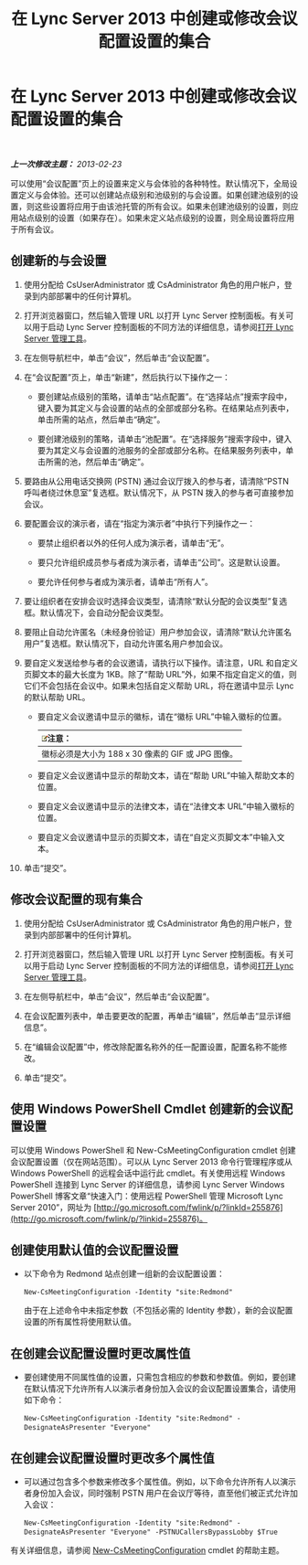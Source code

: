 ﻿---
title: 在 Lync Server 2013 中创建或修改会议配置设置的集合
TOCTitle: 在 Lync Server 2013 中创建或修改会议配置设置的集合
ms:assetid: ce6773c1-a0d5-4405-8e32-33a6f3a46a1a
ms:mtpsurl: https://technet.microsoft.com/zh-cn/library/JJ721889(v=OCS.15)
ms:contentKeyID: 49888616
ms.date: 05/19/2016
mtps_version: v=OCS.15
ms.translationtype: HT
---

# 在 Lync Server 2013 中创建或修改会议配置设置的集合

 

_**上一次修改主题：** 2013-02-23_

可以使用“会议配置”页上的设置来定义与会体验的各种特性。默认情况下，全局设置定义与会体验。还可以创建站点级别和池级别的与会设置。如果创建池级别的设置，则这些设置将应用于由该池托管的所有会议。如果未创建池级别的设置，则应用站点级别的设置（如果存在）。如果未定义站点级别的设置，则全局设置将应用于所有会议。

## 创建新的与会设置

1.  使用分配给 CsUserAdministrator 或 CsAdministrator 角色的用户帐户，登录到内部部署中的任何计算机。

2.  打开浏览器窗口，然后输入管理 URL 以打开 Lync Server 控制面板。有关可以用于启动 Lync Server 控制面板的不同方法的详细信息，请参阅[打开 Lync Server 管理工具](lync-server-2013-open-lync-server-administrative-tools.md)。

3.  在左侧导航栏中，单击“会议”，然后单击“会议配置”。

4.  在“会议配置”页上，单击“新建”，然后执行以下操作之一：
    
      - 要创建站点级别的策略，请单击“站点配置”。在“选择站点”搜索字段中，键入要为其定义与会设置的站点的全部或部分名称。在结果站点列表中，单击所需的站点，然后单击“确定”。
    
      - 要创建池级别的策略，请单击“池配置”。在“选择服务”搜索字段中，键入要为其定义与会设置的池服务的全部或部分名称。在结果服务列表中，单击所需的池，然后单击“确定”。

5.  要路由从公用电话交换网 (PSTN) 通过会议厅拨入的参与者，请清除“PSTN 呼叫者绕过休息室”复选框。默认情况下，从 PSTN 拨入的参与者可直接参加会议。

6.  要配置会议的演示者，请在“指定为演示者”中执行下列操作之一：
    
      - 要禁止组织者以外的任何人成为演示者，请单击“无”。
    
      - 要只允许组织成员参与者成为演示者，请单击“公司”。这是默认设置。
    
      - 要允许任何参与者成为演示者，请单击“所有人”。

7.  要让组织者在安排会议时选择会议类型，请清除“默认分配的会议类型”复选框。默认情况下，会自动分配会议类型。

8.  要阻止自动允许匿名（未经身份验证）用户参加会议，请清除“默认允许匿名用户”复选框。默认情况下，自动允许匿名用户参加会议。

9.  要自定义发送给参与者的会议邀请，请执行以下操作。请注意，URL 和自定义页脚文本的最大长度为 1KB。除了“帮助 URL”外，如果不指定自定义的值，则它们不会包括在会议中。如果未包括自定义帮助 URL，将在邀请中显示 Lync 的默认帮助 URL。
    
      - 要自定义会议邀请中显示的徽标，请在“徽标 URL”中输入徽标的位置。
        
        <table>
        <thead>
        <tr class="header">
        <th><img src="images/Dn783119.note(OCS.15).gif" title="note" alt="note" />注意：</th>
        </tr>
        </thead>
        <tbody>
        <tr class="odd">
        <td>徽标必须是大小为 188 x 30 像素的 GIF 或 JPG 图像。</td>
        </tr>
        </tbody>
        </table>
    
      - 要自定义会议邀请中显示的帮助文本，请在“帮助 URL”中输入帮助文本的位置。
    
      - 要自定义会议邀请中显示的法律文本，请在“法律文本 URL”中输入徽标的位置。
    
      - 要自定义会议邀请中显示的页脚文本，请在“自定义页脚文本”中输入文本。

10. 单击“提交”。

## 修改会议配置的现有集合

1.  使用分配给 CsUserAdministrator 或 CsAdministrator 角色的用户帐户，登录到内部部署中的任何计算机。

2.  打开浏览器窗口，然后输入管理 URL 以打开 Lync Server 控制面板。有关可以用于启动 Lync Server 控制面板的不同方法的详细信息，请参阅[打开 Lync Server 管理工具](lync-server-2013-open-lync-server-administrative-tools.md)。

3.  在左侧导航栏中，单击“会议”，然后单击“会议配置”。

4.  在会议配置列表中，单击要更改的配置，再单击“编辑”，然后单击“显示详细信息”。

5.  在“编辑会议配置”中，修改除配置名称外的任一配置设置，配置名称不能修改。

6.  单击“提交”。

## 使用 Windows PowerShell Cmdlet 创建新的会议配置设置

可以使用 Windows PowerShell 和 New-CsMeetingConfiguration cmdlet 创建会议配置设置（仅在网站范围）。可以从 Lync Server 2013 命令行管理程序或从 Windows PowerShell 的远程会话中运行此 cmdlet。有关使用远程 Windows PowerShell 连接到 Lync Server 的详细信息，请参阅 Lync Server Windows PowerShell 博客文章“快速入门：使用远程 PowerShell 管理 Microsoft Lync Server 2010”，网址为 [http://go.microsoft.com/fwlink/p/?linkId=255876](http://go.microsoft.com/fwlink/p/?linkid=255876)。

## 创建使用默认值的会议配置设置

  - 以下命令为 Redmond 站点创建一组新的会议配置设置：
    
        New-CsMeetingConfiguration -Identity "site:Redmond"
    
    由于在上述命令中未指定参数（不包括必需的 Identity 参数），新的会议配置设置的所有属性将使用默认值。

## 在创建会议配置设置时更改属性值

  - 要创建使用不同属性值的设置，只需包含相应的参数和参数值。例如，要创建在默认情况下允许所有人以演示者身份加入会议的会议配置设置集合，请使用如下命令：
    
        New-CsMeetingConfiguration -Identity "site:Redmond" -DesignateAsPresenter "Everyone"

## 在创建会议配置设置时更改多个属性值

  - 可以通过包含多个参数来修改多个属性值。例如，以下命令允许所有人以演示者身份加入会议，同时强制 PSTN 用户在会议厅等待，直至他们被正式允许加入会议：
    
        New-CsMeetingConfiguration -Identity "site:Redmond" -DesignateAsPresenter "Everyone" -PSTNUCallersBypassLobby $True

有关详细信息，请参阅 [New-CsMeetingConfiguration](new-csmeetingconfiguration.md) cmdlet 的帮助主题。

